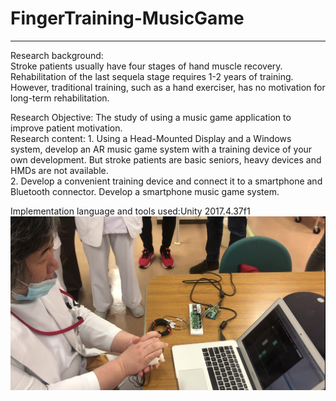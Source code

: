 # FingerTraining-MusicGame
****

Research background:  
Stroke patients usually have four stages of hand muscle recovery. Rehabilitation of the last sequela stage requires 1-2 years of training. However, traditional training, such as a hand exerciser, has no motivation for long-term rehabilitation.  
  
Research Objective: The study of using a music game application to improve patient motivation.  
Research content: 1. Using a Head-Mounted Display and a Windows system, develop an AR music game system with a training device of your own development. But stroke patients are basic seniors, heavy devices and HMDs are not available.  
2. Develop a convenient training device and connect it to a smartphone and Bluetooth connector. Develop a smartphone music game system.  
  
Implementation language and tools used:Unity 2017.4.37f1   
![demo](https://github.com/liupeiming600/FingerTraining-MusicGame/blob/master/Takanohara%20hospital%20demo/demo.png)
